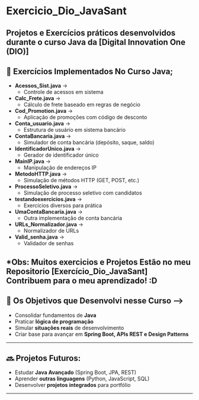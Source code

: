 # Exercicio_Dio_JavaSant

Projetos e Exercícios práticos desenvolvidos durante o curso Java da [Digital Innovation One (DIO)]
---

## 📂 Exercícios Implementados No Curso Java;

- **Acessos_Sist.java** →
    - Controle de acessos em sistema  
- **Calc_Frete.java** →
    - Cálculo de frete baseado em regras de negócio  
- **Cod_Promotion.java** →
    - Aplicação de promoções com código de desconto  
- **Conta_usuario.java** →
    - Estrutura de usuário em sistema bancário  
- **ContaBancaria.java** →
    - Simulador de conta bancária (depósito, saque, saldo)  
- **IdentificadorUnico.java** →
    - Gerador de identificador único    
- **MainIP.java** →
    - Manipulação de endereços IP  
- **MetodoHTTP.java** →
    - Simulação de métodos HTTP (GET, POST, etc.)  
- **ProcessoSeletivo.java** →
    - Simulação de processo seletivo com candidatos  
- **testandoexercicios.java** →
    - Exercícios diversos para prática  
- **UmaContaBancaria.java** →
    - Outra implementação de conta bancária  
- **URLs_Normalizador.java** →
    - Normalizador de URLs  
- **Valid_senha.java** →
    - Validador de senhas
  
*Obs: Muitos exercicios e Projetos Estão no meu Repositorio [Exercício_Dio_JavaSant] Contribuem para o meu aprendizado! :D
---

## 🎯 Os Objetivos que Desenvolvi nesse Curso -->
- Consolidar fundamentos de **Java**  
- Praticar **lógica de programação**  
- Simular **situações reais** de desenvolvimento  
- Criar base para avançar em **Spring Boot, APIs REST e Design Patterns**  

---

## 🔜 Projetos Futuros:
- Estudar **Java Avançado** (Spring Boot, JPA, REST)  
- Aprender **outras linguagens** (Python, JavaScript, SQL)  
- Desenvolver **projetos integrados** para portfólio  

---

